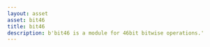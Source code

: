 ```yaml
---
layout: asset
asset: bit46
title: bit46
description: b'bit46 is a module for 46bit bitwise operations.'
---
```


